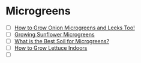 # Microgreens

- [ ] [How to Grow Onion Microgreens and Leeks Too!](https://homemicrogreens.com/onion-microgreens/)
- [ ] [Growing Sunflower Microgreens](https://homemicrogreens.com/growing-sunflower-microgreens-presoaking-the-seed/)
- [ ] [What is the Best Soil for Microgreens?](https://homemicrogreens.com/best-soil-for-microgreens/)
- [ ] [How to Grow Lettuce Indoors](https://homemicrogreens.com/how-to-grow-lettuce-indoors/)
- [ ] []()
